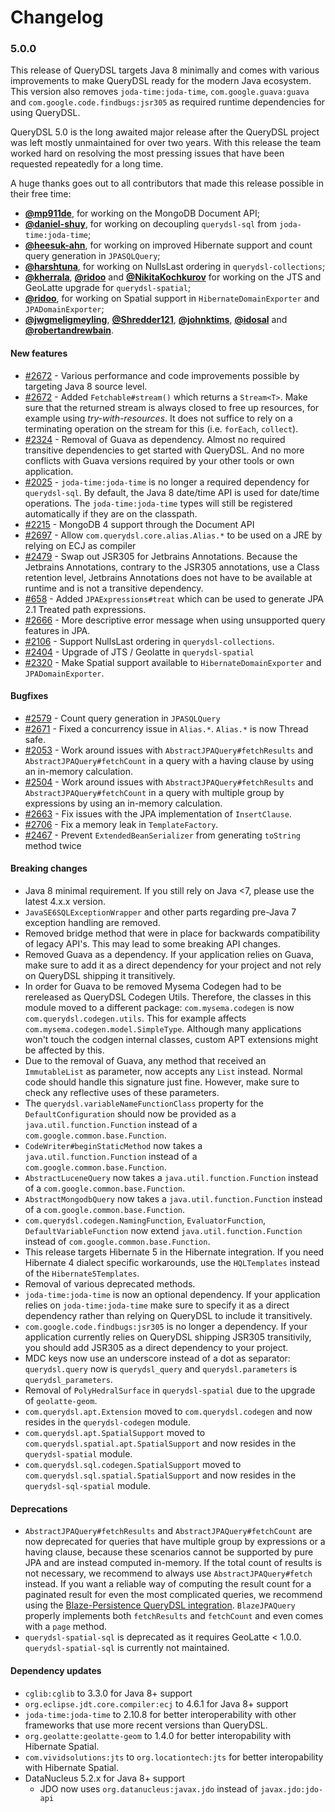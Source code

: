 # Changelog

### 5.0.0

This release of QueryDSL targets Java 8 minimally and comes with various improvements to make QueryDSL ready for the modern Java ecosystem.
This version also removes `joda-time:joda-time`, `com.google.guava:guava`  and `com.google.code.findbugs:jsr305` as required runtime dependencies for using QueryDSL.

QueryDSL 5.0 is the long awaited major release after the QueryDSL project was left mostly unmaintained for over two years.
With this release the team worked hard on resolving the most pressing issues that have been requested repeatedly for a long time.

A huge thanks goes out to all contributors that made this release possible in their free time:

* **[@mp911de](https://github.com/mp911de)**, for working on the MongoDB Document API;
* **[@daniel-shuy](https://github.com/daniel-shuy)**, for working on decoupling `querydsl-sql` from `joda-time:joda-time`;
* **[@heesuk-ahn](https://github.com/heesuk-ahn)**, for working on improved Hibernate support and count query generation in `JPASQLQuery`;
* **[@harshtuna](https://github.com/harshtuna)**, for working on NullsLast ordering in `querydsl-collections`;
* **[@kherrala](https://github.com/kherrala)**, **[@ridoo](https://github.com/ridoo)** and **[@NikitaKochkurov](https://github.com/NikitaKochkurov)** for working on the JTS and GeoLatte upgrade for `querydsl-spatial`;
* **[@ridoo](https://github.com/ridoo)**, for working on Spatial support in `HibernateDomainExporter` and `JPADomainExporter`;
* **[@jwgmeligmeyling](https://github.com/jwgmeligmeyling)**, **[@Shredder121](https://github.com/Shredder121)**, **[@johnktims](https://github.com/johnktims)**, **[@idosal](https://github.com/idosal)** and **[@robertandrewbain](https://github.com/robertandrewbain)**.

#### New features

* [#2672](https://github.com/querydsl/querydsl/pull/2672) - Various performance and code improvements possible by targeting Java 8 source level.
* [#2672](https://github.com/querydsl/querydsl/pull/2672) - Added `Fetchable#stream()` which returns a `Stream<T>`.
  Make sure that the returned stream is always closed to free up resources, for example using _try-with-resources_.
  It does not suffice to rely on a terminating operation on the stream for this (i.e. `forEach`, `collect`).
* [#2324](https://github.com/querydsl/querydsl/issues/2324) - Removal of Guava as dependency.
  Almost no required transitive dependencies to get started with QueryDSL.
  And no more conflicts with Guava versions required by your other tools or own application.
* [#2025](https://github.com/querydsl/querydsl/issues/2025) - `joda-time:joda-time` is no longer a required dependency for `querydsl-sql`.
  By default, the Java 8 date/time API is used for date/time operations.
  The `joda-time:joda-time` types will still be registered automatically if they are on the classpath.
* [#2215](https://github.com/querydsl/querydsl/issues/2215) - MongoDB 4 support through the Document API 
* [#2697](https://github.com/querydsl/querydsl/issues/2697) - Allow `com.querydsl.core.alias.Alias.*` to be used on a JRE by relying on ECJ as compiler
* [#2479](https://github.com/querydsl/querydsl/issues/2479) - Swap out JSR305 for Jetbrains Annotations.
  Because the Jetbrains Annotations, contrary to the JSR305 annotations, use a Class retention level, Jetbrains Annotations
  does not have to be available at runtime and is not a transitive dependency.
* [#658](https://github.com/querydsl/querydsl/issues/658) - Added `JPAExpressions#treat` which can be used to generate JPA 2.1 Treated path expressions.
* [#2666](https://github.com/querydsl/querydsl/issues/2666) - More descriptive error message when using unsupported query features in JPA.
* [#2106](https://github.com/querydsl/querydsl/issues/2106) - Support NullsLast ordering in `querydsl-collections`.
* [#2404](https://github.com/querydsl/querydsl/issues/2404) - Upgrade of JTS / Geolatte in `querydsl-spatial`
* [#2320](https://github.com/querydsl/querydsl/issues/2320) - Make Spatial support available to `HibernateDomainExporter` and `JPADomainExporter`. 

#### Bugfixes

* [#2579](https://github.com/querydsl/querydsl/issues/2579) - Count query generation in `JPASQLQuery`
* [#2671](https://github.com/querydsl/querydsl/issues/2671) - Fixed a concurrency issue in `Alias.*`. `Alias.*` is now Thread safe.
* [#2053](https://github.com/querydsl/querydsl/issues/2053) - Work around issues with `AbstractJPAQuery#fetchResults` and `AbstractJPAQuery#fetchCount` in a query with a having clause by using an in-memory calculation.
* [#2504](https://github.com/querydsl/querydsl/issues/2504) - Work around issues with `AbstractJPAQuery#fetchResults` and `AbstractJPAQuery#fetchCount` in a query with multiple group by expressions by using an in-memory calculation.
* [#2663](https://github.com/querydsl/querydsl/issues/2663) - Fix issues with the JPA implementation of `InsertClause`.
* [#2706](https://github.com/querydsl/querydsl/pull/2706) - Fix a memory leak in `TemplateFactory`.
* [#2467](https://github.com/querydsl/querydsl/issues/2467) - Prevent `ExtendedBeanSerializer` from generating `toString` method twice

#### Breaking changes

* Java 8 minimal requirement. If you still rely on Java <7, please use the latest 4.x.x version.
* `JavaSE6SQLExceptionWrapper` and other parts regarding pre-Java 7 exception handling are removed. 
* Removed bridge method that were in place for backwards compatibility of legacy API's. This may lead to some breaking API changes.
* Removed Guava as a dependency. If your application relies on Guava, make sure to add it as a direct dependency for your project and not rely on QueryDSL shipping it transitively.
* In order for Guava to be removed Mysema Codegen had to be rereleased as QueryDSL Codegen Utils.
  Therefore, the classes in this module moved to a different package: `com.mysema.codegen` is now `com.querydsl.codegen.utils`.
  This for example affects `com.mysema.codegen.model.SimpleType`.
  Although many applications won't touch the codgen internal classes, custom APT extensions might be affected by this.
* Due to the removal of Guava, any method that received an `ImmutableList` as parameter, now accepts any `List` instead.
  Normal code should handle this signature just fine.
  However, make sure to check any reflective uses of these parameters.
* The `querydsl.variableNameFunctionClass` property for the `DefaultConfiguration` should now be provided as a `java.util.function.Function` instead of a `com.google.common.base.Function`.
* `CodeWriter#beginStaticMethod` now takes a `java.util.function.Function` instead of a `com.google.common.base.Function`.
* `AbstractLuceneQuery` now takes a `java.util.function.Function` instead of a `com.google.common.base.Function`.
* `AbstractMongodbQuery` now takes a `java.util.function.Function` instead of a `com.google.common.base.Function`.
* `com.querydsl.codegen.NamingFunction`, `EvaluatorFunction`, `DefaultVariableFunction` now extend `java.util.function.Function` instead of `com.google.common.base.Function`.
* This release targets Hibernate 5 in the Hibernate integration. If you need Hibernate 4 dialect specific workarounds, use the `HQLTemplates` instead of the `Hibernate5Templates`.
* Removal of various deprecated methods.
* `joda-time:joda-time` is now an optional dependency. If your application relies on `joda-time:joda-time` make sure to specify it as a direct dependency rather than relying on QueryDSL to include it transitively.
* `com.google.code.findbugs:jsr305` is no longer a dependency. If your application currently relies on QueryDSL shipping JSR305 transitivily, you should add JSR305 as a direct dependency to your project.
* MDC keys now use an underscore instead of a dot as separator: ` querydsl.query` now is `querydsl_query` and `querydsl.parameters` is `querydsl_parameters`.
* Removal of `PolyHedralSurface` in `querydsl-spatial` due to the upgrade of `geolatte-geom`.
* `com.querydsl.apt.Extension` moved to `com.querydsl.codegen` and now resides in the `querydsl-codegen` module.
* `com.querydsl.apt.SpatialSupport` moved to `com.querydsl.spatial.apt.SpatialSupport` and now resides in the `querydsl-spatial` module.
* `com.querydsl.sql.codegen.SpatialSupport` moved to `com.querydsl.sql.spatial.SpatialSupport` and now resides in the `querydsl-sql-spatial` module.

#### Deprecations
* `AbstractJPAQuery#fetchResults` and `AbstractJPAQuery#fetchCount` are now deprecated for queries that have multiple group by
  expressions or a having clause, because these scenarios cannot be supported by pure JPA and are instead computed in-memory.
  If the total count of results is not necessary, we recommend to always use `AbstractJPAQuery#fetch` instead.
  If you want a reliable way of computing the result count for a paginated result for even the most complicated queries,
  we recommend using the [Blaze-Persistence QueryDSL integration](https://persistence.blazebit.com/documentation/1.5/core/manual/en_US/#querydsl-integration).
  `BlazeJPAQuery` properly implements both `fetchResults` and `fetchCount` and even comes with a `page` method.
* `querydsl-spatial-sql` is deprecated as it requires GeoLatte < 1.0.0. `querydsl-spatial-sql` is currently not maintained.

#### Dependency updates

* `cglib:cglib` to 3.3.0 for Java 8+ support
* `org.eclipse.jdt.core.compiler:ecj` to 4.6.1 for Java 8+ support
* `joda-time:joda-time` to 2.10.8 for better interoperability with other frameworks that use more recent versions than QueryDSL.
* `org.geolatte:geolatte-geom` to 1.4.0 for better interopability with Hibernate Spatial.
* `com.vividsolutions:jts` to `org.locationtech:jts` for better interopability with Hibernate Spatial.
* DataNucleus 5.2.x for Java 8+ support
  * JDO now uses `org.datanucleus:javax.jdo` instead of `javax.jdo:jdo-api`
  